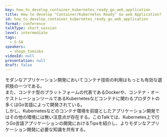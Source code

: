 ```yaml
---
key: how_to_develop_container_kubernetes_ready_go_web_application
title: How to develop "Container/Kubernetes Ready" Go web Application?
id: how_to_develop_container_kubernetes_ready_go_web_application
format: conference
talkType: short_session
level: intermediate
tags:
  - S-5A
speakers:
  - shogo_tomioka
videoId: null
presentation: null
draft: false
---
```

モダンなアプリケーション開発においてコンテナ技術の利用はもっとも有効な選択肢の一つである。  
また、コンテナ型のプラットフォームの代表であるDockerや、コンテナ・オーケストレーションツールであるKubernetesなどコンテナに関わるプロダクトの多くはGo言語によって開発されている。  
しかし、Kubernetesなどのコンテナ環境を前提としたアプリケーション開発ではその他の環境には無い注意点が存在する。このTalkでは、Kubernetes上で行うGo言語アプリケーションの開発におけるTipsを紹介し、よりモダンなアプリケーション開発に必要な知識を共有する。
